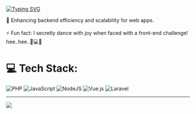<a href="https://git.io/typing-svg"><img src="https://readme-typing-svg.herokuapp.com?font=Honk&size=60&pause=1000&center=true&vCenter=true&width=805&height=300&lines=Hello+.+.+.;I'm+Sai+Htoo+Lwin.;Let's+build+something+amazing+together!" alt="Typing SVG" /></a>

🚀 Enhancing backend efficiency and scalability for web apps.<br><br>⚡ Fun fact: I secretly dance with joy when faced with a front-end challenge! hee..hee..💃💻✨

# 💻 Tech Stack:
![PHP](https://img.shields.io/badge/php-%23777BB4.svg?style=for-the-badge&logo=php&logoColor=white) ![JavaScript](https://img.shields.io/badge/javascript-%23323330.svg?style=for-the-badge&logo=javascript&logoColor=%23F7DF1E) ![NodeJS](https://img.shields.io/badge/node.js-6DA55F?style=for-the-badge&logo=node.js&logoColor=white) ![Vue.js](https://img.shields.io/badge/vue.js-%2335495e.svg?style=for-the-badge&logo=vuedotjs&logoColor=%234FC08D) ![Laravel](https://img.shields.io/badge/laravel-%23FF2D20.svg?style=for-the-badge&logo=laravel&logoColor=white)

---
[![](https://visitcount.itsvg.in/api?id=saihtoolwin&icon=0&color=0)](https://visitcount.itsvg.in)

<!-- Proudly created with GPRM ( https://gprm.itsvg.in ) -->
